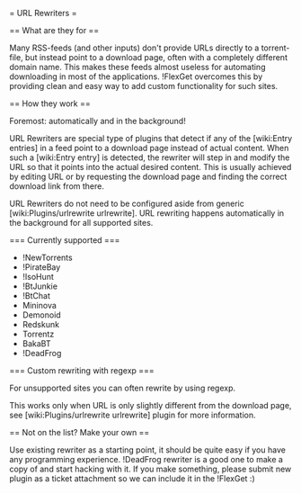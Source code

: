 = URL Rewriters =

== What are they for ==

Many RSS-feeds (and other inputs) don't provide URLs directly to a torrent-file, but instead point to a download page, often with a completely different domain name. This makes these feeds almost useless for automating downloading in most of the applications. !FlexGet overcomes this by providing clean and easy way to add custom functionality for such sites.

== How they work ==

Foremost: automatically and in the background!

URL Rewriters are special type of plugins that detect if any of the [wiki:Entry entries] in a feed point to a download page instead of actual content. When such a [wiki:Entry entry] is detected, the rewriter will step in and modify the URL so that it points into the actual desired content. This is usually achieved by editing URL or by requesting the download page and finding the correct download link from there.

URL Rewriters do not need to be configured aside from generic [wiki:Plugins/urlrewrite urlrewrite]. URL rewriting happens automatically in the background for all supported sites.

=== Currently supported ===

 * !NewTorrents
 * !PirateBay
 * !IsoHunt
 * !BtJunkie
 * !BtChat
 * Mininova
 * Demonoid
 * Redskunk
 * Torrentz
 * BakaBT
 * !DeadFrog

=== Custom rewriting with regexp ===

For unsupported sites you can often rewrite by using regexp. 

This works only when URL is only slightly different from the download page, see [wiki:Plugins/urlrewrite urlrewrite] plugin for more information.

== Not on the list? Make your own ==

Use existing rewriter as a starting point, it should be quite easy if you have any programming experience. !DeadFrog rewriter is a good one to make a copy of and start hacking with it. If you make something, please submit new plugin as a ticket attachment so we can include it in the !FlexGet :)